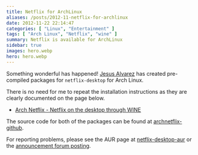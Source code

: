 ```yaml
---
title: Netflix for ArchLinux
aliases: /posts/2012-11-netflix-for-archlinux
date: 2012-11-22 22:14:47
categories: [ "Linux", "Entertainment" ]
tags: [ "Arch Linux", "Netflix", "wine" ]
summary: Netflix is available for ArchLinux
sidebar: true
images: hero.webp
hero: hero.webp
---
```


Something wonderful has happened! [Jesus Alvarez](http://demizerone.com/) has
created pre-compiled packages for `netflix-desktop` for Arch Linux.

There is no need for me to repeat the installation instructions as they are
clearly documented on the page below.

  * [Arch Netflix - Netflix on the desktop through WINE](http://demizerone.com/archnetflix/)

The source code for both of the packages can be found at [archnetflix-github](https://github.com/demizer/archnetflix).

For reporting problems, please see the AUR page at [netflix-desktop-aur](https://aur.archlinux.org/packages/netflix-desktop) or the [announcement forum posting](https://bbs.archlinux.org/viewtopic.php?pid=1196370).
